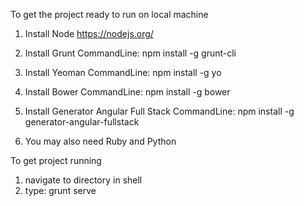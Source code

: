 To get the project ready to run on local machine

1. Install Node
	https://nodejs.org/
	
2. Install Grunt
	CommandLine:
		npm install -g grunt-cli
3. Install Yeoman
	CommandLine:
		npm install -g yo
4. Install Bower
	CommandLine:
		npm install -g bower
5. Install Generator Angular Full Stack	
	CommandLine:
		npm install -g generator-angular-fullstack
6. You may also need Ruby and Python		
		
		
To get project running
1. navigate to directory in shell
2. type: grunt serve
